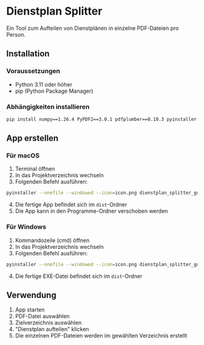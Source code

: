 # Dienstplan Splitter

Ein Tool zum Aufteilen von Dienstplänen in einzelne PDF-Dateien pro Person.

## Installation

### Voraussetzungen
- Python 3.11 oder höher
- pip (Python Package Manager)

### Abhängigkeiten installieren
```bash
pip install numpy==1.26.4 PyPDF2==3.0.1 pdfplumber==0.10.3 pyinstaller
```

## App erstellen

### Für macOS
1. Terminal öffnen
2. In das Projektverzeichnis wechseln
3. Folgenden Befehl ausführen:
```bash
pyinstaller --onefile --windowed --icon=icon.png dienstplan_splitter_gui.py
```
4. Die fertige App befindet sich im `dist`-Ordner
5. Die App kann in den Programme-Ordner verschoben werden

### Für Windows
1. Kommandozeile (cmd) öffnen
2. In das Projektverzeichnis wechseln
3. Folgenden Befehl ausführen:
```bash
pyinstaller --onefile --windowed --icon=icon.png dienstplan_splitter_gui.py
```
4. Die fertige EXE-Datei befindet sich im `dist`-Ordner

## Verwendung
1. App starten
2. PDF-Datei auswählen
3. Zielverzeichnis auswählen
4. "Dienstplan aufteilen" klicken
5. Die einzelnen PDF-Dateien werden im gewählten Verzeichnis erstellt 
